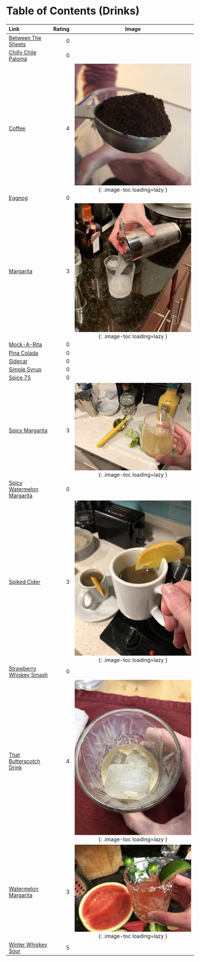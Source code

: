 # Table of Contents (Drinks)

| Link                                                          | Rating | Image                                                                                       |
|:--------------------------------------------------------------|-------:|:-------------------------------------------------------------------------------------------:|
| [Between The Sheets](./between_the_sheets.md)                 | 0      | <!-- TODO: Capture image -->                                                                |
| [Chilly Chile Paloma](./chilly_chile_paloma.md)               | 0      | <!-- TODO: Capture image -->                                                                |
| [Coffee](./coffee.md)                                         | 4      | ![coffee.jpeg](./coffee.jpeg){: .image-toc loading=lazy }                                   |
| [Eggnog](./eggnog.md)                                         | 0      | <!-- TODO: Capture image -->                                                                |
| [Margarita](./margarita.md)                                   | 3      | ![margarita.jpg](./margarita.jpg){: .image-toc loading=lazy }                               |
| [Mock-A-Rita](./mock-a-rita.md)                               | 0      | <!-- TODO: Capture image -->                                                                |
| [Pina Colada](./pina_colada.md)                               | 0      | <!-- TODO: Capture image -->                                                                |
| [Sidecar](./sidecar.md)                                       | 0      | <!-- TODO: Capture image -->                                                                |
| [Simple Syrup](./simple_syrup.md)                             | 0      | <!-- TODO: Capture image -->                                                                |
| [Spice 75](./spice_75.md)                                     | 0      | <!-- TODO: Capture image -->                                                                |
| [Spicy Margarita](./spicy_margarita.md)                       | 3      | ![spicy_margarita.jpg](./spicy_margarita.jpg){: .image-toc loading=lazy }                   |
| [Spicy Watermelon Margarita](./spicy_watermelon_margarita.md) | 0      | <!-- TODO: Capture image -->                                                                |
| [Spiked Cider](./spiked_cider.md)                             | 3      | ![spiked_cider.jpeg](./spiked_cider.jpeg){: .image-toc loading=lazy }                       |
| [Strawberry Whiskey Smash](./strawberry_whiskey_smash.md)     | 0      | <!-- TODO: Capture image -->                                                                |
| [That Butterscotch Drink](./that_butterscotch_drink.md)       | 4      | ![that_butterscotch_drink.jpeg](./that_butterscotch_drink.jpeg){: .image-toc loading=lazy } |
| [Watermelon Margarita](./watermelon_margarita.md)             | 3      | ![watermelon_margarita.jpg](./watermelon_margarita.jpg){: .image-toc loading=lazy }         |
| [Winter Whiskey Sour](./winter_whiskey_sour.md)               | 5      | <!-- TODO: Capture image -->                                                                |
